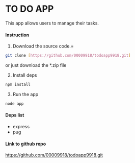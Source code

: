 # TO DO APP

This app allows users to manage their tasks.

#### Instruction
1. Download the source code.=

```bash
git clone [https://github.com/00009918/todoapp9918.git]
```
or just download the *.zip file

2. Install deps
```bash
npm install
```
3. Run the app
```bash
node app
```
#### Deps list
- express
- pug

#### Link to github repo
https://github.com/00009918/todoapp9918.git